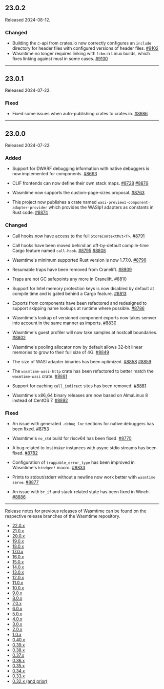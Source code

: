 ## 23.0.2

Released 2024-08-12.

### Changed

* Building the c-api from crates.io now correctly configures an `include`
  directory for header files with configured versions of header files.
  [#9102](https://github.com/bytecodealliance/wasmtime/pull/9102)
* Wasmtime no longer requires linking with `libm` in Linux builds, which
  fixes linking against musl in some cases.
  [#9100](https://github.com/bytecodealliance/wasmtime/pull/9100)

----

## 23.0.1

Released 2024-07-22.

### Fixed

* Fixed some issues when auto-publishing crates to crates.io.
  [#8986](https://github.com/bytecodealliance/wasmtime/pull/8986)

----

## 23.0.0

Released 2024-07-22.

### Added

* Support for DWARF debugging information with native debuggers is now
  implemented for components.
  [#8693](https://github.com/bytecodealliance/wasmtime/pull/8693)

* CLIF frontends can now define their own stack maps.
  [#8728](https://github.com/bytecodealliance/wasmtime/pull/8728)
  [#8876](https://github.com/bytecodealliance/wasmtime/pull/8876)

* Wasmtime now supports the custom-page-sizes proposal.
  [#8763](https://github.com/bytecodealliance/wasmtime/pull/8763)

* This project now publishes a crate named
  `wasi-preview1-component-adapter-provider` which provides the WASIp1 adapters
  as constants in Rust code.
  [#8874](https://github.com/bytecodealliance/wasmtime/pull/8874)

### Changed

* Call hooks now have access to the full `StoreContextMut<T>`.
  [#8791](https://github.com/bytecodealliance/wasmtime/pull/8791)

* Call hooks have been moved behind an off-by-default compile-time Cargo feature
  named `call-hook`.
  [#8795](https://github.com/bytecodealliance/wasmtime/pull/8795)
  [#8808](https://github.com/bytecodealliance/wasmtime/pull/8808)

* Wasmtime's minimum supported Rust version is now 1.77.0.
  [#8796](https://github.com/bytecodealliance/wasmtime/pull/8796)

* Resumable traps have been removed from Cranelift.
  [#8809](https://github.com/bytecodealliance/wasmtime/pull/8809)

* Traps are not GC safepoints any more in Cranelift.
  [#8810](https://github.com/bytecodealliance/wasmtime/pull/8810)

* Support for Intel memory protection keys is now disabled by default at compile
  time and is gated behind a Cargo feature.
  [#8813](https://github.com/bytecodealliance/wasmtime/pull/8813)

* Exports from components have been refactored and redesigned to support
  skipping name lookups at runtime where possible.
  [#8786](https://github.com/bytecodealliance/wasmtime/pull/8786)

* Wasmtime's lookup of versioned component exports now takes semver into
  account in the same manner as imports.
  [#8830](https://github.com/bytecodealliance/wasmtime/pull/8830)

* Wasmtime's guest profiler will now take samples at hostcall boundaries.
  [#8802](https://github.com/bytecodealliance/wasmtime/pull/8802)

* Wasmtime's pooling allocator now by default allows 32-bit linear memories to
  grow to their full size of 4G.
  [#8849](https://github.com/bytecodealliance/wasmtime/pull/8849)

* The size of WASI adapter binaries has been optimized.
  [#8858](https://github.com/bytecodealliance/wasmtime/pull/8858)
  [#8859](https://github.com/bytecodealliance/wasmtime/pull/8859)

* The `wasmtime-wasi-http` crate has been refactored to better match the
  `wasmtime-wasi` crate.
  [#8861](https://github.com/bytecodealliance/wasmtime/pull/8861)

* Support for caching `call_indirect` sites has been removed.
  [#8881](https://github.com/bytecodealliance/wasmtime/pull/8881)

* Wasmtime's x86\_64 binary releases are now based on AlmaLinux 8 instead of
  CentOS 7.
  [#8892](https://github.com/bytecodealliance/wasmtime/pull/8892)

### Fixed

* An issue with generated `.debug_loc` sections for native debuggers has been
  fixed.
  [#8753](https://github.com/bytecodealliance/wasmtime/pull/8753)

* Wasmtime's `no_std` build for riscv64 has been fixed.
  [#8770](https://github.com/bytecodealliance/wasmtime/pull/8770)

* A bug related to lost `Waker` instances with async stdio streams has been
  fixed.
  [#8782](https://github.com/bytecodealliance/wasmtime/pull/8782)

* Configuration of `trappable_error_type` has been improved in Wasmtime's
  `bindgen!` macro.
  [#8833](https://github.com/bytecodealliance/wasmtime/pull/8833)

* Prints to stdout/stderr without a newline now work better with `wasmtime
  serve`.
  [#8877](https://github.com/bytecodealliance/wasmtime/pull/8877)

* An issue with `br_if` and stack-related state has been fixed in Winch.
  [#8886](https://github.com/bytecodealliance/wasmtime/pull/8886)

--------------------------------------------------------------------------------

Release notes for previous releases of Wasmtime can be found on the respective
release branches of the Wasmtime repository.

<!-- ARCHIVE_START -->
* [22.0.x](https://github.com/bytecodealliance/wasmtime/blob/release-22.0.0/RELEASES.md)
* [21.0.x](https://github.com/bytecodealliance/wasmtime/blob/release-21.0.0/RELEASES.md)
* [20.0.x](https://github.com/bytecodealliance/wasmtime/blob/release-20.0.0/RELEASES.md)
* [19.0.x](https://github.com/bytecodealliance/wasmtime/blob/release-19.0.0/RELEASES.md)
* [18.0.x](https://github.com/bytecodealliance/wasmtime/blob/release-18.0.0/RELEASES.md)
* [17.0.x](https://github.com/bytecodealliance/wasmtime/blob/release-17.0.0/RELEASES.md)
* [16.0.x](https://github.com/bytecodealliance/wasmtime/blob/release-16.0.0/RELEASES.md)
* [15.0.x](https://github.com/bytecodealliance/wasmtime/blob/release-15.0.0/RELEASES.md)
* [14.0.x](https://github.com/bytecodealliance/wasmtime/blob/release-14.0.0/RELEASES.md)
* [13.0.x](https://github.com/bytecodealliance/wasmtime/blob/release-13.0.0/RELEASES.md)
* [12.0.x](https://github.com/bytecodealliance/wasmtime/blob/release-12.0.0/RELEASES.md)
* [11.0.x](https://github.com/bytecodealliance/wasmtime/blob/release-11.0.0/RELEASES.md)
* [10.0.x](https://github.com/bytecodealliance/wasmtime/blob/release-10.0.0/RELEASES.md)
* [9.0.x](https://github.com/bytecodealliance/wasmtime/blob/release-9.0.0/RELEASES.md)
* [8.0.x](https://github.com/bytecodealliance/wasmtime/blob/release-8.0.0/RELEASES.md)
* [7.0.x](https://github.com/bytecodealliance/wasmtime/blob/release-7.0.0/RELEASES.md)
* [6.0.x](https://github.com/bytecodealliance/wasmtime/blob/release-6.0.0/RELEASES.md)
* [5.0.x](https://github.com/bytecodealliance/wasmtime/blob/release-5.0.0/RELEASES.md)
* [4.0.x](https://github.com/bytecodealliance/wasmtime/blob/release-4.0.0/RELEASES.md)
* [3.0.x](https://github.com/bytecodealliance/wasmtime/blob/release-3.0.0/RELEASES.md)
* [2.0.x](https://github.com/bytecodealliance/wasmtime/blob/release-2.0.0/RELEASES.md)
* [1.0.x](https://github.com/bytecodealliance/wasmtime/blob/release-1.0.0/RELEASES.md)
* [0.40.x](https://github.com/bytecodealliance/wasmtime/blob/release-0.40.0/RELEASES.md)
* [0.39.x](https://github.com/bytecodealliance/wasmtime/blob/release-0.39.0/RELEASES.md)
* [0.38.x](https://github.com/bytecodealliance/wasmtime/blob/release-0.38.0/RELEASES.md)
* [0.37.x](https://github.com/bytecodealliance/wasmtime/blob/release-0.37.0/RELEASES.md)
* [0.36.x](https://github.com/bytecodealliance/wasmtime/blob/release-0.36.0/RELEASES.md)
* [0.35.x](https://github.com/bytecodealliance/wasmtime/blob/release-0.35.0/RELEASES.md)
* [0.34.x](https://github.com/bytecodealliance/wasmtime/blob/release-0.34.0/RELEASES.md)
* [0.33.x](https://github.com/bytecodealliance/wasmtime/blob/release-0.33.0/RELEASES.md)
* [0.32.x (and prior)](https://github.com/bytecodealliance/wasmtime/blob/release-0.32.0/RELEASES.md)
